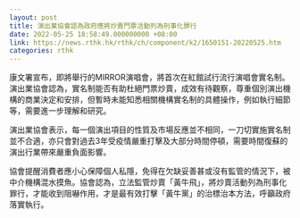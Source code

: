```yaml
---
layout: post
title: 演出業協會認為政府應將炒賣門票活動列為刑事化罪行
date: 2022-05-25 18:58:49.000000000 +08:00
link: https://news.rthk.hk/rthk/ch/component/k2/1650151-20220525.htm
categories: rthk
---
```


康文署宣布，即將舉行的MIRROR演唱會，將首次在紅館試行流行演唱會實名制。演出業協會認為，實名制能否有助杜絕門票炒賣，成效有待觀察，尊重個別演出機構的商業決定和安排，但暫時未能知悉相關機構實名制的具體操作，例如執行細節等，需要進一步理解和研究。

演出業協會表示，每一個演出項目的性質及市場反應並不相同，一刀切實施實名制並不合適，亦只會對過去3年受疫情嚴重打擊及大部分時間停頓，需要時間復蘇的演出行業帶來嚴重負面影響。

協會提醒消費者應小心保障個人私隱，免得在欠缺妥善甚或沒有監管的情況下，被中介機構混水摸魚。協會認為，立法監管炒賣「黃牛飛」，將炒賣活動列為刑事化罪行，才能收到阻嚇作用，才是最有效打擊「黃牛黨」的治標治本方法，呼籲政府落實執行。
